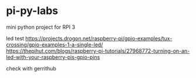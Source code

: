# pi-py-labs
mini python project for RPI 3


led test
https://projects.drogon.net/raspberry-pi/gpio-examples/tux-crossing/gpio-examples-1-a-single-led/
https://thepihut.com/blogs/raspberry-pi-tutorials/27968772-turning-on-an-led-with-your-raspberry-pis-gpio-pins

check with gerrithub
